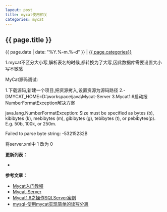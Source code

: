 ```yaml
---
layout: post
title: mycat使用相关
categories: mycat
---
```


## {{ page.title }}

{{ page.date | date: "%Y.%-m.%-d" }} | <a href="/archive#{{ page.categories }}">{{ page.categories}}</a>


1.mycat不区分大小写,解析表名的时候,都转换为了大写,因此数据库需要设置大小写不敏感

MyCat源码调试:

1.下载源码,新建一个项目,把资源拷入,设置资源为源码路径
2.-DMYCAT_HOME=D:\workspace\java\Mycat-Server
3.Mycat1.6启动报NumberFormatException解决方案

java.lang.NumberFormatException: Size must be specified as bytes (b), kibibytes (k), mebibytes (m), gibibytes (g), tebibytes (t), or pebibytes(p). E.g. 50b, 100k, or 250m.

Failed to parse byte string: -53215232B

将server.xml中
<property name="useOffHeapForMerge">1</property>
改为
<property name="useOffHeapForMerge">0</property>

**更新列表：**

*



**参考文章：**

* [Mycat入门教程][1]
* [Mycat-Server][2]
* [Mycat1.6之操作SQLServer案例][3]
* [mysql-使用mycat实现简单的读写分离][4]


[1]: https://blog.csdn.net/u013467442/article/details/56955846
[2]: https://github.com/MyCATApache/Mycat-Server
[3]: http://gaojingsong.iteye.com/blog/2371403
[4]: https://blog.csdn.net/j903829182/article/details/73500080